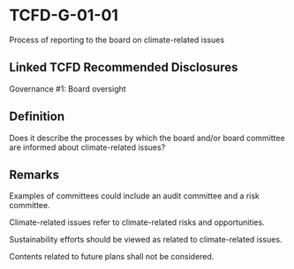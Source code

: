# TCFD-G-01-01

Process of reporting to the board on climate-related issues

## Linked TCFD Recommended Disclosures

Governance #1: Board oversight

## Definition

Does it describe the processes by which the board and/or board committee are informed about climate-related issues?

## Remarks

Examples of committees could include an audit committee and a risk committee.

Climate-related issues refer to climate-related risks and opportunities.

Sustainability efforts should be viewed as related to climate-related issues.

Contents related to future plans shall not be considered.
